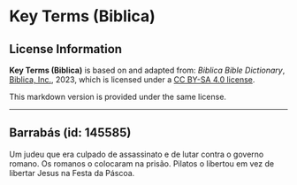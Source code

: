 # Key Terms (Biblica)

## License Information

**Key Terms (Biblica)** is based on and adapted from: _Biblica Bible Dictionary_, [Biblica, Inc.](https://www.biblica.com/), 2023, which is licensed under a [CC BY-SA 4.0 license](https://creativecommons.org/licenses/by-sa/4.0/legalcode.en).

This markdown version is provided under the same license.



--------------------------------

## Barrabás (id: 145585)

Um judeu que era culpado de assassinato e de lutar contra o governo romano. Os romanos o colocaram na prisão. Pilatos o libertou em vez de libertar Jesus na Festa da Páscoa.


